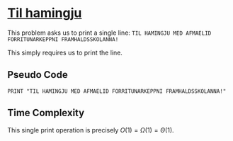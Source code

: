 # [Til hamingju](https://open.kattis.com/problems/tilhamingju)

This problem asks us to print a single line: `TIL HAMINGJU MED AFMAELID FORRITUNARKEPPNI FRAMHALDSSKOLANNA!`

This simply requires us to print the line.

## Pseudo Code
```
PRINT "TIL HAMINGJU MED AFMAELID FORRITUNARKEPPNI FRAMHALDSSKOLANNA!"
```

## Time Complexity
This single print operation is precisely $O(1) = \Omega(1) = \Theta(1)$.
